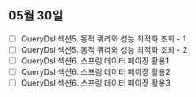 ## 05월 30일

- [ ] QueryDsl 섹션5. 동적 쿼리와 성능 최적화 조회 - 1
- [ ] QueryDsl 섹션5. 동적 쿼리와 성능 최적화 조회 - 2
- [ ] QueryDsl 섹션6. 스프링 데이터 페이징 활용1
- [ ] QueryDsl 섹션6. 스프링 데이터 페이징 활용2
- [ ] QueryDsl 섹션6. 스프링 데이터 페이징 활용3
